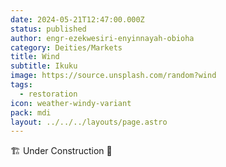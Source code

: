 ```yaml
---
date: 2024-05-21T12:47:00.000Z
status: published
author: engr-ezekwesiri-enyinnayah-obioha
category: Deities/Markets
title: Wind
subtitle: Ikuku
image: https://source.unsplash.com/random?wind
tags:
  - restoration
icon: weather-windy-variant
pack: mdi
layout: ../../../layouts/page.astro
---
```

🏗️ Under Construction 🚧
